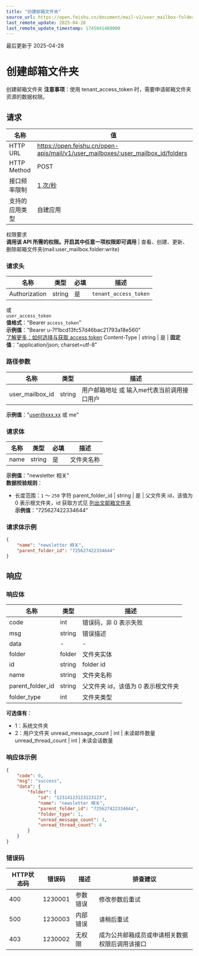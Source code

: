 ```yaml
---
title: "创建邮箱文件夹"
source_url: https://open.feishu.cn/document/mail-v1/user_mailbox-folder/create
last_remote_update: 2025-04-28
last_remote_update_timestamp: 1745841488000
---
```

最后更新于 2025-04-28

# 创建邮箱文件夹

创建邮箱文件夹
**注意事项**：使用 tenant_access_token 时，需要申请邮箱文件夹资源的数据权限。

## 请求
名称 | 值
---|---
HTTP URL | https://open.feishu.cn/open-apis/mail/v1/user_mailboxes/:user_mailbox_id/folders
HTTP Method | POST
接口频率限制 | [1 次/秒](https://open.feishu.cn/document/ukTMukTMukTM/uUzN04SN3QjL1cDN)
支持的应用类型 | 自建应用
权限要求  
            **调用该 API 所需的权限。开启其中任意一项权限即可调用** | 查看、创建、更新、删除邮箱文件夹(mail:user_mailbox.folder:write)

### 请求头

名称 | 类型 | 必填 | 描述
--- | --- | --- | ---
Authorization | string | 是 | `tenant_access_token`  
或  
`user_access_token`  
**值格式**："Bearer `access_token`"  
**示例值**："Bearer u-7f1bcd13fc57d46bac21793a18e560"  
[了解更多：如何选择与获取 access token](https://open.feishu.cn/document/uAjLw4CM/ugTN1YjL4UTN24CO1UjN/trouble-shooting/how-to-choose-which-type-of-token-to-use)
Content-Type | string | 是 | **固定值**："application/json; charset=utf-8"

### 路径参数

名称 | 类型 | 描述
--- | --- | ---
user_mailbox_id | string | 用户邮箱地址 或 输入me代表当前调用接口用户  
**示例值**："user@xxx.xx 或 me"

### 请求体

名称 | 类型 | 必填 | 描述
--- | --- | --- | ---
name | string | 是 | 文件夹名称  
**示例值**："newsletter 相关"  
**数据校验规则**：  
- 长度范围：`1` ～ `250` 字符
parent_folder_id | string | 是 | 父文件夹 id，该值为 0 表示根文件夹，id 获取方式见 [列出文邮箱文件夹](https://open.feishu.cn/document/uAjLw4CM/ukTMukTMukTM/reference/mail-v1/user_mailbox-folder/list)  
**示例值**："725627422334644"

### 请求体示例
```json
{
    "name": "newsletter 相关",
    "parent_folder_id": "725627422334644"
}
```

## 响应

### 响应体

名称 | 类型 | 描述
--- | --- | ---
code | int | 错误码，非 0 表示失败
msg | string | 错误描述
data | \- | \-
folder | folder | 文件夹实体
id | string | folder id
name | string | 文件夹名称
parent_folder_id | string | 父文件夹 id，该值为 0 表示根文件夹
folder_type | int | 文件夹类型  
**可选值有**：  
- 1：系统文件夹  
- 2：用户文件夹
unread_message_count | int | 未读邮件数量
unread_thread_count | int | 未读会话数量

### 响应体示例
```json
{
    "code": 0,
    "msg": "success",
    "data": {
        "folder": {
            "id": "12314123123123123",
            "name": "newsletter 相关",
            "parent_folder_id": "725627422334644",
            "folder_type": 1,
            "unread_message_count": 3,
            "unread_thread_count": 4
        }
    }
}
```

### 错误码

HTTP状态码 | 错误码 | 描述 | 排查建议
--- | --- | --- | ---
400 | 1230001 | 参数错误 | 修改参数后重试
500 | 1230003 | 内部错误 | 请稍后重试
403 | 1230002 | 无权限 | 成为公共邮箱成员或申请相关数据权限后调用该接口
